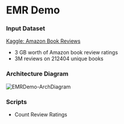 # EMR Demo

### Input Dataset

[Kaggle: Amazon Book Reviews](https://www.kaggle.com/datasets/mohamedbakhet/amazon-books-reviews)

* 3 GB worth of Amazon book review ratings
* 3M reviews on 212404 unique books

### Architecture Diagram

![EMRDemo-ArchDiagram](https://github.com/user-attachments/assets/bea3c654-a4d6-4f50-88af-1502f04bbb68)

### Scripts

* Count Review Ratings
